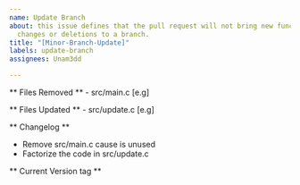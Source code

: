 ```yaml
---
name: Update Branch
about: this issue defines that the pull request will not bring new functionality but
  changes or deletions to a branch.
title: "[Minor-Branch-Update]"
labels: update-branch
assignees: Unam3dd

---
```


** Files Removed **
    - src/main.c [e.g]

** Files Updated **
    - src/update.c [e.g]

** Changelog **
 - Remove src/main.c cause is unused
 - Factorize the code in src/update.c

** Current Version tag **
